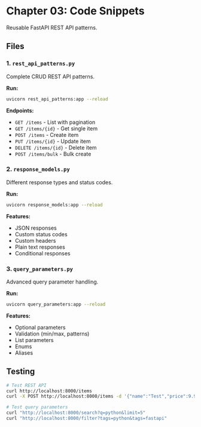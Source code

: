 # Chapter 03: Code Snippets

Reusable FastAPI REST API patterns.

## Files

### 1. `rest_api_patterns.py`

Complete CRUD REST API patterns.

**Run:**

```bash
uvicorn rest_api_patterns:app --reload
```

**Endpoints:**

- `GET /items` - List with pagination
- `GET /items/{id}` - Get single item
- `POST /items` - Create item
- `PUT /items/{id}` - Update item
- `DELETE /items/{id}` - Delete item
- `POST /items/bulk` - Bulk create

### 2. `response_models.py`

Different response types and status codes.

**Run:**

```bash
uvicorn response_models:app --reload
```

**Features:**

- JSON responses
- Custom status codes
- Custom headers
- Plain text responses
- Conditional responses

### 3. `query_parameters.py`

Advanced query parameter handling.

**Run:**

```bash
uvicorn query_parameters:app --reload
```

**Features:**

- Optional parameters
- Validation (min/max, patterns)
- List parameters
- Enums
- Aliases

## Testing

```bash
# Test REST API
curl http://localhost:8000/items
curl -X POST http://localhost:8000/items -d '{"name":"Test","price":9.99}'

# Test query parameters
curl "http://localhost:8000/search?q=python&limit=5"
curl "http://localhost:8000/filter?tags=python&tags=fastapi"
```
